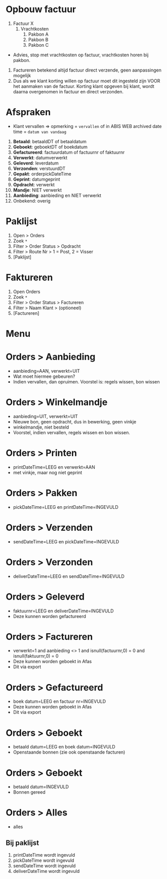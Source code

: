 # Opbouw factuur

1. Factuur X
    1. Vrachtkosten
        1. Pakbon A
        1. Pakbon B
        1. Pakbon C

- Advies, stop met vrachtkosten op factuur, vrachtkosten horen bij pakbon.

1. Factureren betekend altijd factuur direct verzende, geen aanpassingen mogelijk
1. Dus als we klant korting willen op factuur moet dit ingesteld zijn VOOR het aanmaken van de factuur. Korting klant opgeven bij klant, wordt daarna overgenomen in factuur en direct verzonden.


# Afspraken

- Klant vervallen => opmerking = `vervallen` of in ABIS WEB archived date time = `datum van vandaag`


1. **Betaald**: betaaldDT of betaaldatum
1. **Geboekt**: geboektDT of boekdatum
1. **Gefactureerd**: factuurdatum of factuurnr of faktuurnr
1. **Verwerkt**: datumverwerkt
1. **Geleverd**: leverdatum
1. **Verzonden**: verstuurdDT
1. **Gepakt**: orderpickDateTime
1. **Geprint**: datumgeprint
1. **Opdracht**: verwerkt
1. **Mandje**: NIET verwerkt
1. **Aanbieding**: aanbieding en NIET verwerkt
1. Onbekend: overig



# Paklijst
1. Open > Orders
2. Zoek `*`
3. Filter > Order Status > Opdracht
3. Filter > Route Nr > 1 = Post, 2 = Visser
4. [Paklijst]

# Faktureren
1. Open Orders
2. Zoek `*`
3. Filter > Order Status > Factureren
3. Filter > Naam Klant > (optioneel)
4. [Factureren]




# Menu


# Orders > Aanbieding

- aanbieding=AAN, verwerkt=UIT
- Wat moet hiermee gebeuren?
- Indien vervallen, dan opruimen. Voorstel is: regels wissen, bon wissen

# Orders > Winkelmandje

- aanbieding=UIT, verwerkt=UIT
- Nieuwe bon, geen opdracht, dus in bewerking, geen vinkje
- winkelmandje, niet besteld
- Voorstel, indien vervallen, regels wissen en bon wissen.

# Orders > Printen

- printDateTime=LEEG en verwerkt=AAN
- met vinkje, maar nog niet geprint

# Orders > Pakken

- pickDateTime=LEEG en printDateTime=INGEVULD

# Orders > Verzenden
- sendDateTime=LEEG en pickDateTime=INGEVULD

# Orders > Verzonden
- deliverDateTime=LEEG en sendDateTime=INGEVULD

# Orders > Geleverd
- faktuurnr=LEEG en deliverDateTime=INGEVULD
- Deze kunnen worden gefactureerd

# Orders > Factureren
- verwerkt=1 and aanbieding <> 1 and isnull(factuurnr,0) = 0 and isnull(faktuurnr,0) = 0
- Deze kunnen worden geboekt in Afas
- Dit via export




# Orders > Gefactureerd
- boek datum=LEEG en factuur nr=INGEVULD
- Deze kunnen worden geboekt in Afas
- Dit via export

# Orders > Geboekt
- betaald datum=LEEG en boek datum=INGEVULD
- Openstaande bonnen (zie ook openstaande facturen)

# Orders > Geboekt
- betaald datum=INGEVULD
- Bonnen gereed

# Orders > Alles
- alles



## Bij paklijst





1. printDateTime wordt ingevuld
1. pickDateTime wordt ingevuld
1. sendDateTime wordt ingevuld
1. deliverDateTime wordt ingevuld
